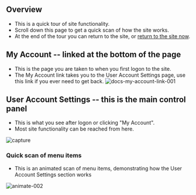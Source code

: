 ## Overview

* This is a quick tour of site functionality.
* Scroll down this page to get a quick scan of how the site works.
* At the end of the tour you can return to the site, or [return to the site now](https://businessgrp-stage.uoregon.edu/user).

## My Account -- linked at the bottom of the page

* This is the page you are taken to when you first logon to the site.
* The My Account link takes you to the User Account Settings page, use this link if you ever need to get back.
![docs-my-account-link-001](https://cloud.githubusercontent.com/assets/4074354/19358131/9841dd6e-9129-11e6-8b24-ef06ec328cf6.png)

## User Account Settings -- this is the main control panel
* This is what you see after logon or clicking "My Account".
* Most site functionality can be reached from here.

![capture](https://cloud.githubusercontent.com/assets/4074354/19360389/29ef5440-9133-11e6-9da8-a7e98e651565.PNG)

### Quick scan of menu items

* This is an animated scan of menu items, demonstrating how the User Account Settings section works

![animate-002](https://cloud.githubusercontent.com/assets/4074354/19360882/373621fe-9135-11e6-909b-0597809725be.gif)
